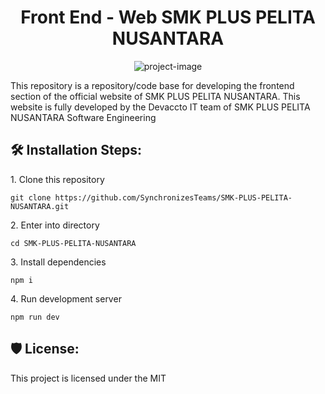 <h1 align="center" id="title">Front End - Web SMK PLUS PELITA NUSANTARA</h1>

<p align="center"><img src="https://socialify.git.ci/SynchronizesTeams/SMK-PLUS-PELITA-NUSANTARA/image?custom_description=Frontend+Web+SMK+PLUS+PELITA+NUSANTARA&amp;description=1&amp;font=Source+Code+Pro&amp;forks=1&amp;issues=1&amp;language=1&amp;name=1&amp;owner=1&amp;pattern=Circuit+Board&amp;pulls=1&amp;stargazers=1&amp;theme=Dark" alt="project-image"></p>

<p id="description">This repository is a repository/code base for developing the frontend section of the official website of SMK PLUS PELITA NUSANTARA. This website is fully developed by the Devaccto IT team of SMK PLUS PELITA NUSANTARA Software Engineering</p>

<h2>🛠️ Installation Steps:</h2>

<p>1. Clone this repository</p>

```
git clone https://github.com/SynchronizesTeams/SMK-PLUS-PELITA-NUSANTARA.git
```

<p>2. Enter into directory</p>

```
cd SMK-PLUS-PELITA-NUSANTARA
```

<p>3. Install dependencies</p>

```
npm i
```

<p>4. Run development server</p>

```
npm run dev
```

<h2>🛡️ License:</h2>

This project is licensed under the MIT

